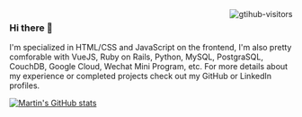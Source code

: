 <a href="https://github.com/martintsan">
    <img align="right" src="https://komarev.com/ghpvc/?username=martintsan&label=Visitors&color=brightgreen&style=flat-square&logo=github" alt="gtihub-visitors" />
</a>

### Hi there 👋

I'm specialized in HTML/CSS and JavaScript on the frontend, I'm also pretty comforable with VueJS, Ruby on Rails, Python, MySQL, PostgraSQL, CouchDB, Google Cloud, Wechat Mini Program, etc. For more details about my experience or completed projects check out my GitHub or LinkedIn profiles.

[![Martin's GitHub stats](https://github-readme-stats.vercel.app/api?username=martintsan&show_icons=true)](https://github.com/martintsan)
